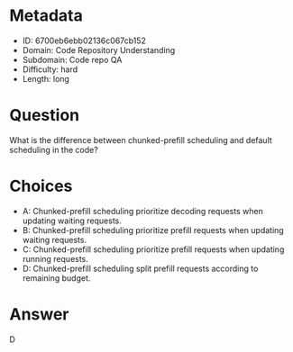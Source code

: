 # Metadata

- ID: 6700eb6ebb02136c067cb152
- Domain: Code Repository Understanding
- Subdomain: Code repo QA
- Difficulty: hard
- Length: long

# Question

What is the difference between chunked-prefill scheduling and default scheduling in the code?

# Choices

- A: Chunked-prefill scheduling prioritize decoding requests when updating waiting requests.
- B: Chunked-prefill scheduling prioritize prefill requests when updating waiting requests.
- C: Chunked-prefill scheduling prioritize prefill requests when updating running requests.
- D: Chunked-prefill scheduling split prefill requests according to remaining budget.

# Answer

D
